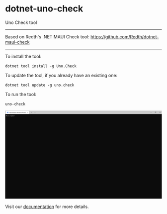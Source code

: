 
# dotnet-uno-check
Uno Check tool

---

Based on Redth's .NET MAUI Check tool: https://github.com/Redth/dotnet-maui-check

---

To install the tool:
```
dotnet tool install -g Uno.Check
```

To update the tool, if you already have an existing one:
```
dotnet tool update -g uno.check
```

To run the tool:
```
uno-check
```

![uno-check running](https://github.com/unoplatform/uno/raw/master/doc/articles/Assets/uno-check-running.gif)

Visit our [documentation](doc/using-uno-check.md) for more details.